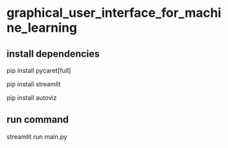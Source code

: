 # graphical_user_interface_for_machine_learning

## install dependencies

pip install pycaret[full]

pip install streamlit

pip install autoviz

## run command

streamlit run main.py
